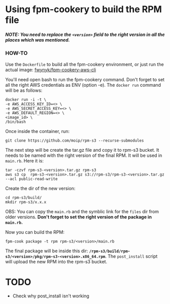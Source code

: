 # Using fpm-cookery to build the RPM file

##### NOTE: You need to replace the `<version>` field to the right version in all the places which was mentioned.  


### HOW-TO

Use the `Dockerfile` to build all the fpm-cookery environment, or just run the actual image: [fwynyk/fpm-cookery-aws-cli](https://hub.docker.com/r/fwynyk/fpm-cookery-aws-cli/)


You'll need open bash to run the fpm-cookery command. Don't forget to set all the right AWS credentials as ENV (option -e). The `docker run` command will be as follows:

	docker run -i -t \
	-e AWS_ACCESS_KEY_ID=<> \
	-e AWS_SECRET_ACCESS_KEY=<> \
	-e AWS_DEFAULT_REGION=<> \
	<image_id> \
	/bin/bash


Once inside the container, run:

	git clone https://github.com/moip/rpm-s3 --recurse-submodules


The next step will be create the tar.gz file and copy it to rpm-s3 bucket. It needs to be named with the right version of the final RPM. It will be used in `main.rb`. Here it is:

	tar -czvf rpm-s3-<version>.tar.gz rpm-s3
	aws s3 cp  rpm-s3-<version>.tar.gz s3://rpm-s3/rpm-s3-<version>.tar.gz --acl public-read-write	


Create the dir of the new version:

	cd rpm-s3/build/
	mkdir rpm-s3/x.x.x

OBS: You can copy the `main.rb` and the symblic link for the `files` dir from older versions. **Don't forget to set the right version of the package in `main.rb`.**


Now you can build the RPM:

	fpm-cook package -t rpm rpm-s3/<version>/main.rb


The final package will be inside this dir: **`/rpm-s3/build/rpm-s3/<version>/pkg/rpm-s3-<version>.x86_64.rpm`**. The `post_install` script will upload the new RPM into the rpm-s3 bucket.


# TODO

* Check why post_install isn't working
